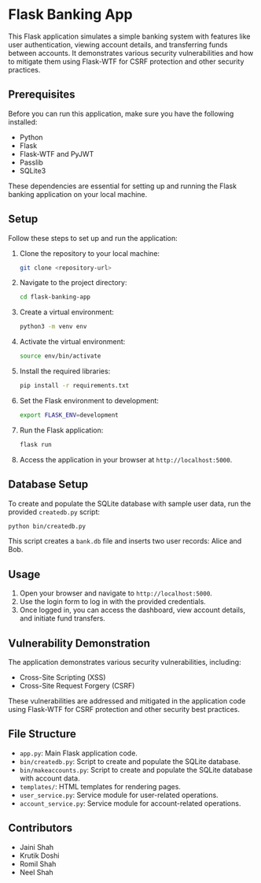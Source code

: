 # Flask Banking App

This Flask application simulates a simple banking system with features like user authentication, viewing account details, and transferring funds between accounts. It demonstrates various security vulnerabilities and how to mitigate them using Flask-WTF for CSRF protection and other security practices.

## Prerequisites

Before you can run this application, make sure you have the following installed:

- Python
- Flask
- Flask-WTF and PyJWT
- Passlib
- SQLite3

These dependencies are essential for setting up and running the Flask banking application on your local machine.

## Setup

Follow these steps to set up and run the application:

1. Clone the repository to your local machine:

   ```bash
   git clone <repository-url>
   ```

2. Navigate to the project directory:

   ```bash
   cd flask-banking-app
   ```

3. Create a virtual environment:

   ```bash
   python3 -m venv env
   ```

4. Activate the virtual environment:

   ```bash
   source env/bin/activate
   ```

5. Install the required libraries:

   ```bash
   pip install -r requirements.txt
   ```

6. Set the Flask environment to development:

   ```bash
   export FLASK_ENV=development
   ```

7. Run the Flask application:

   ```bash
   flask run
   ```

8. Access the application in your browser at `http://localhost:5000`.

## Database Setup

To create and populate the SQLite database with sample user data, run the provided `createdb.py` script:

```bash
python bin/createdb.py
```

This script creates a `bank.db` file and inserts two user records: Alice and Bob.

## Usage

1. Open your browser and navigate to `http://localhost:5000`.
2. Use the login form to log in with the provided credentials.
3. Once logged in, you can access the dashboard, view account details, and initiate fund transfers.

## Vulnerability Demonstration

The application demonstrates various security vulnerabilities, including:

- Cross-Site Scripting (XSS)
- Cross-Site Request Forgery (CSRF)

These vulnerabilities are addressed and mitigated in the application code using Flask-WTF for CSRF protection and other security best practices.

## File Structure

- `app.py`: Main Flask application code.
- `bin/createdb.py`: Script to create and populate the SQLite database.
- `bin/makeaccounts.py`: Script to create and populate the SQLite database with account data.
- `templates/`: HTML templates for rendering pages.
- `user_service.py`: Service module for user-related operations.
- `account_service.py`: Service module for account-related operations.

## Contributors

- Jaini Shah
- Krutik Doshi
- Romil Shah
- Neel Shah

